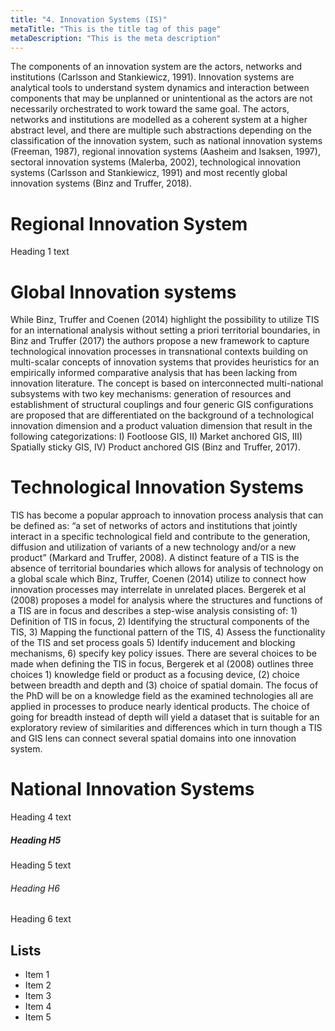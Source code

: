 ```yaml
---
title: "4. Innovation Systems (IS)"
metaTitle: "This is the title tag of this page"
metaDescription: "This is the meta description"
---
```


The components of an innovation system are the actors, networks and institutions (Carlsson and Stankiewicz, 1991). Innovation systems are analytical tools to understand system dynamics and interaction between components that may be unplanned or unintentional as the actors are not necessarily orchestrated to work toward the same goal. The actors, networks and institutions are modelled as a coherent system at a higher abstract level, and there are multiple such abstractions depending on the classification of the innovation system, such as national innovation systems (Freeman, 1987), regional innovation systems (Aasheim and Isaksen, 1997), sectoral innovation systems (Malerba, 2002), technological innovation systems (Carlsson and Stankiewicz, 1991) and most recently global innovation systems (Binz and Truffer, 2018).

# Regional Innovation System

Heading 1 text

# Global Innovation systems

While Binz, Truffer and Coenen (2014) highlight the possibility to utilize TIS for an international analysis without setting a priori territorial boundaries, in Binz and Truffer (2017) the authors propose a new framework to capture technological innovation processes in transnational contexts building on multi-scalar concepts of innovation systems that provides heuristics for an empirically informed comparative analysis that has been lacking from innovation literature.
The concept is based on interconnected multi-national subsystems with two key mechanisms: generation of resources and establishment of structural couplings and four generic GIS configurations are proposed that are differentiated on the background of a technological innovation dimension and a product valuation dimension that result in the following categorizations: I) Footloose GIS, II) Market anchored GIS, III) Spatially sticky GIS, IV) Product anchored GIS (Binz and Truffer, 2017).

# Technological Innovation Systems

TIS has become a popular approach to innovation process analysis that can be defined as: “a set of networks of actors and institutions that jointly interact in a specific technological field and contribute to the generation, diffusion and utilization of variants of a new technology and/or a new product” (Markard and Truffer, 2008). A distinct feature of a TIS is the absence of territorial boundaries which allows for analysis of technology on a global scale which Binz, Truffer, Coenen (2014) utilize to connect how innovation processes may interrelate in unrelated places. Bergerek et al (2008) proposes a model for analysis where the structures and functions of a TIS are in focus and describes a step-wise analysis consisting of: 1) Definition of TIS in focus, 2) Identifying the structural components of the TIS, 3) Mapping the functional pattern of the TIS, 4) Assess the functionality of the TIS and set process goals 5) Identify inducement and blocking mechanisms, 6) specify key policy issues.
There are several choices to be made when defining the TIS in focus, Bergerek et al (2008) outlines three choices 1) knowledge field or product as a focusing device, (2) choice between breadth and depth and (3) choice of spatial domain. The focus of the PhD will be on a knowledge field as the examined technologies all are applied in processes to produce nearly identical products. The choice of going for breadth instead of depth will yield a dataset that is suitable for an exploratory review of similarities and differences which in turn though a TIS and GIS lens can connect several spatial domains into one innovation system.

# National Innovation Systems

Heading 4 text

##### Heading H5

Heading 5 text

###### Heading H6

Heading 6 text

## Lists

- Item 1
- Item 2
- Item 3
- Item 4
- Item 5
